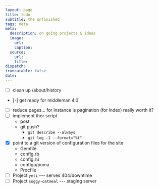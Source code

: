 ```yaml
---
layout: page
title: todo
subtitle: the unfinished
tags: meta
meta:
  description: on going projects & ideas
  image:
    url:
    caption:  
  source:
    url:
    title:
dispatch:
truncatable: false
date:
---
```


- [ ] clean up /about/history
- [-] get ready for middleman 4.0
- [ ] reduce pages... for instance is pagination (for index) really worth it?
- [ ] implement thor script
   * post
   * git push?
      * `git describe --always`
      * `git log -1 --format="%t"`
- [x] point to a git version of configuration files for the site
   * Gemfile
   * config.rb
   * config.ru
   * configu/puma
   * Procfile
- [ ] Project `yeti` --- serves 404/downtime
- [ ] Project `soggy-oatmeal` --- staging server
